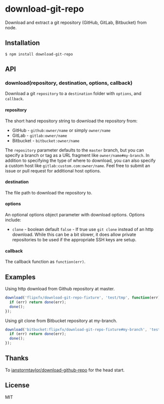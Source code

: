 # download-git-repo

Download and extract a git repository (GitHub, GitLab, Bitbucket) from node.

## Installation

    $ npm install download-git-repo

## API

### download(repository, destination, options, callback)

Download a git `repository` to a `destination` folder with `options`, and `callback`.

#### repository
The short hand repository string to download the repository from:

- GitHub - `github:owner/name` or simply `owner/name`
- GitLab - `gitlab:owner/name`
- Bitbucket - `bitbucket:owner/name`

The `repository` parameter defaults to the `master` branch, but you can specify a branch or tag as a URL fragment like `owner/name#my-branch`.
In addition to specifying the type of where to download, you can also specify a custom host like `gitlab:custom.com:owner/name`.
Feel free to submit an issue or pull request for additional host options.

#### destination
The file path to download the repository to.

#### options
An optional options object parameter with download options. Options include:

- `clone` - boolean default `false` - If true use `git clone` instead of an http download. While this can be a bit slower, it does allow private repositories to be used if the appropriate SSH keys are setup.

#### callback
The callback function as `function(err)`.

## Examples
Using http download from Github repository at master.
```javascript
download('flipxfx/download-git-repo-fixture', 'test/tmp', function(err) {
  if (err) return done(err);
  done();
});
```

Using git clone from Bitbucket repository at my-branch.
```javascript
download('bitbucket:flipxfx/download-git-repo-fixture#my-branch', 'test/tmp', { clone: true }, function(err) {
  if (err) return done(err);
  done();
});
```

## Thanks

To [ianstormtaylor/download-github-repo](https://github.com/ianstormtaylor/download-github-repo) for the head start.

## License

MIT

